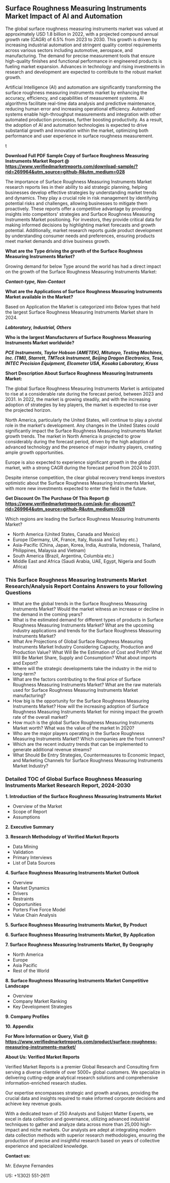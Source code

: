 <h2>Surface Roughness Measuring Instruments Market Impact of AI and Automation</h2><p>The global surface roughness measuring instruments market was valued at approximately USD 1.8 billion in 2022, with a projected compound annual growth rate (CAGR) of 6.5% from 2023 to 2030. This growth is driven by increasing industrial automation and stringent quality control requirements across various sectors including automotive, aerospace, and manufacturing. The demand for precise measurement tools that ensure high-quality finishes and functional performance in engineered products is fueling market expansion. Advances in technology and rising investments in research and development are expected to contribute to the robust market growth.</p><p>Artificial Intelligence (AI) and automation are significantly transforming the surface roughness measuring instruments market by enhancing the accuracy, efficiency, and capabilities of measurement systems. AI algorithms facilitate real-time data analysis and predictive maintenance, reducing human error and increasing operational efficiency. Automated systems enable high-throughput measurements and integration with other automated production processes, further boosting productivity. As a result, the adoption of AI and automation technologies is expected to drive substantial growth and innovation within the market, optimizing both performance and user experience in surface roughness measurement.</p>t</p><p id="" class=""><strong>Download Full PDF Sample Copy of Surface Roughness Measuring Instruments Market Report @ <a href="https://www.verifiedmarketreports.com/download-sample/?rid=269964&utm_source=github-R&utm_medium=028" target="_blank">https://www.verifiedmarketreports.com/download-sample/?rid=269964&utm_source=github-R&utm_medium=028</a></strong></p><p>The importance of&nbsp;Surface Roughness Measuring Instruments Market research reports lies in their ability to aid strategic planning, helping businesses develop effective strategies by understanding market trends and dynamics. They play a crucial role in risk management by identifying potential risks and challenges, allowing businesses to mitigate them proactively. These reports offer a competitive advantage by providing insights into competitors' strategies and Surface Roughness Measuring Instruments Market positioning. For investors, they provide critical data for making informed decisions by highlighting market forecasts and growth potential. Additionally, market research reports guide product development by understanding consumer needs and preferences, ensuring products meet market demands and drive business growth.</p><p><strong>What are the&nbsp;Type driving the growth of the Surface Roughness Measuring Instruments Market?</strong></p><p id="" class="">Growing demand for below Type around the world has had a direct impact on the growth of the Surface Roughness Measuring Instruments Market:</p><em><strong>Contact-type, Non-Contact</strong></em></p><strong>What are the&nbsp;Applications&nbsp;of Surface Roughness Measuring Instruments Market available in the Market?</strong></p><p id="" class="">Based on Application the Market is categorized into Below types that held the largest Surface Roughness Measuring Instruments Market share In 2024.</p><em><strong>Labtoratory, Industrial, Others</strong></em></p><strong>Who is the largest Manufacturers of Surface Roughness Measuring Instruments Market worldwide?</strong></p><p><em><strong>PCE Instruments, Taylor Hobson (AMETEK), Mitutoyo, Testing Machines, Inc. (TMI), Starrett, TMTeck Instrument, Beijing Dragon Electronics, Tesa, INTEC Precision Equipment, Elcometer USA, Kosaka Laboratory, Kruss</strong></em></p><p id="" class=""><strong>Short Description About Surface Roughness Measuring Instruments Market:</strong></p><p>The global Surface Roughness Measuring Instruments Market is anticipated to rise at a considerable rate during the forecast period, between 2023 and 2031. In 2022, the market is growing steadily, and with the increasing adoption of strategies by key players, the market is expected to rise over the projected horizon.</p><p>North America, particularly the United States, will continue to play a pivotal role in the market's development. Any changes in the United States could significantly impact the Surface Roughness Measuring Instruments Market growth trends. The market in North America is projected to grow considerably during the forecast period, driven by the high adoption of advanced technology and the presence of major industry players, creating ample growth opportunities.</p><p>Europe is also expected to experience significant growth in the global market, with a strong CAGR during the forecast period from 2024 to 2031.</p><p>Despite intense competition, the clear global recovery trend keeps investors optimistic about the Surface Roughness Measuring Instruments Market, with more new investments expected to enter the field in the future.</p><p id="" class=""><strong>Get Discount On The Purchase Of This Report @ <a href="https://www.verifiedmarketreports.com/ask-for-discount/?rid=269964&utm_source=github-R&utm_medium=028" target="_blank">https://www.verifiedmarketreports.com/ask-for-discount/?rid=269964&utm_source=github-R&utm_medium=028</a></strong></p>Which regions are leading the Surface Roughness Measuring Instruments Market?</p><ul><li>North America (United States, Canada and Mexico)</li><li>Europe (Germany, UK, France, Italy, Russia and Turkey etc.)</li><li>Asia-Pacific (China, Japan, Korea, India, Australia, Indonesia, Thailand, Philippines, Malaysia and Vietnam)</li><li>South America (Brazil, Argentina, Columbia etc.)</li><li>Middle East and Africa (Saudi Arabia, UAE, Egypt, Nigeria and South Africa)</li></ul><h3 id="" class="">This Surface Roughness Measuring Instruments Market Research/Analysis Report Contains Answers to your following Questions</h3><ul><li>What are the global trends in the Surface Roughness Measuring Instruments Market? Would the market witness an increase or decline in the demand in the coming years?</li><li>What is the estimated demand for different types of products in Surface Roughness Measuring Instruments Market? What are the upcoming industry applications and trends for the Surface Roughness Measuring Instruments Market?</li><li>What Are Projections of Global Surface Roughness Measuring Instruments Market Industry Considering Capacity, Production and Production Value? What Will Be the Estimation of Cost and Profit? What Will Be Market Share, Supply and Consumption? What about imports and Export?</li><li>Where will the strategic developments take the industry in the mid to long-term?</li><li>What are the factors contributing to the final price of Surface Roughness Measuring Instruments Market? What are the raw materials used for Surface Roughness Measuring Instruments Market manufacturing?</li><li>How big is the opportunity for the Surface Roughness Measuring Instruments Market? How will the increasing adoption of Surface Roughness Measuring Instruments Market for mining impact the growth rate of the overall market?</li><li>How much is the global Surface Roughness Measuring Instruments Market worth? What was the value of the market In 2020?</li><li>Who are the major players operating in the Surface Roughness Measuring Instruments Market? Which companies are the front runners?</li><li>Which are the recent industry trends that can be implemented to generate additional revenue streams?</li><li>What Should Be Entry Strategies, Countermeasures to Economic Impact, and Marketing Channels for Surface Roughness Measuring Instruments Market Industry?</li></ul><h3 id="" class="">Detailed TOC of Global Surface Roughness Measuring Instruments Market Research Report, 2024-2030</h3><p id="" class=""><strong>1. Introduction of the Surface Roughness Measuring Instruments Market</strong></p><ul><li>Overview of the Market</li><li>Scope of Report</li><li>Assumptions</li></ul><p id="" class=""><strong>2. Executive Summary</strong></p><p id="" class=""><strong>3. Research Methodology of Verified Market Reports</strong></p><ul><li>Data Mining</li><li>Validation</li><li>Primary Interviews</li><li>List of Data Sources</li></ul><p id="" class=""><strong>4. Surface Roughness Measuring Instruments Market Outlook</strong></p><ul><li>Overview</li><li>Market Dynamics</li><li>Drivers</li><li>Restraints</li><li>Opportunities</li><li>Porters Five Force Model</li><li>Value Chain Analysis</li></ul><p id="" class=""><strong>5. Surface Roughness Measuring Instruments Market, By Product</strong></p><p id="" class=""><strong>6. Surface Roughness Measuring Instruments Market, By Application</strong></p><p id="" class=""><strong>7. Surface Roughness Measuring Instruments Market, By Geography</strong></p><ul><li>North America</li><li>Europe</li><li>Asia Pacific</li><li>Rest of the World</li></ul><p id="" class=""><strong>8. Surface Roughness Measuring Instruments Market Competitive Landscape</strong></p><ul><li>Overview</li><li>Company Market Ranking</li><li>Key Development Strategies</li></ul><p id="" class=""><strong>9. Company Profiles</strong></p><p id="" class=""><strong>10. Appendix</strong></p><p id="" class=""><strong>For More Information or Query, Visit @ <a href="https://www.verifiedmarketreports.com/product/surface-roughness-measuring-instruments-market/" target="_blank">https://www.verifiedmarketreports.com/product/surface-roughness-measuring-instruments-market/</a></strong></p><p id="" class=""><strong>About Us: Verified Market Reports</strong></p><p id="" class="">Verified Market Reports is a premier Global Research and Consulting firm serving a diverse clientele of over 5000+ global customers. We specialize in delivering cutting-edge analytical research solutions and comprehensive information-enriched research studies.</p><p id="" class="">Our expertise encompasses strategic and growth analyses, providing the crucial data and insights required to make informed corporate decisions and achieve key revenue goals.</p><p id="" class="">With a dedicated team of 250 Analysts and Subject Matter Experts, we excel in data collection and governance, utilizing advanced industrial techniques to gather and analyze data across more than 25,000 high-impact and niche markets. Our analysts are adept at integrating modern data collection methods with superior research methodologies, ensuring the production of precise and insightful research based on years of collective experience and specialized knowledge.</p><p id="" class=""><strong>Contact us:</strong></p><p id="" class="">Mr. Edwyne Fernandes</p><p id="" class="">US: +1(302) 551-2611</p>